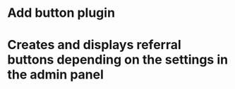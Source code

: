 # Add button plugin
# Creates and displays referral buttons depending on the settings in the admin panel
